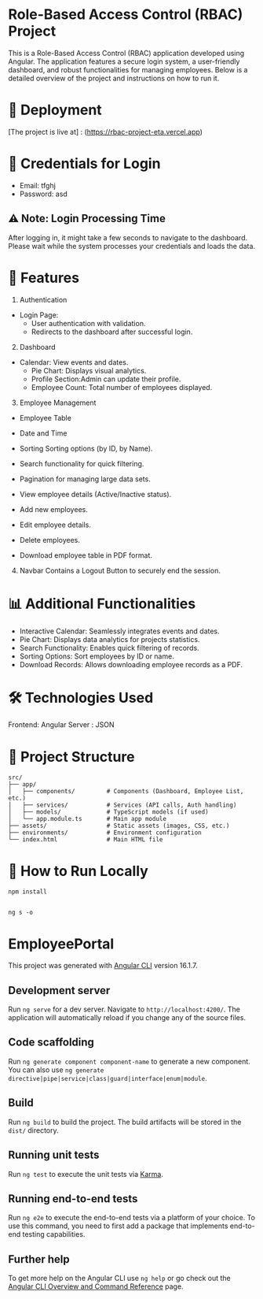 # Role-Based Access Control (RBAC) Project

This is a Role-Based Access Control (RBAC) application developed using Angular. The application features a secure login system, a user-friendly dashboard, and robust functionalities for managing employees. Below is a detailed overview of the project and instructions on how to run it.

# 🚀 Deployment
[The project is live at] : (https://rbac-project-eta.vercel.app)

# 🔑 Credentials for Login
  * Email: tfghj
  * Password: asd

## ⚠️ Note: Login Processing Time
After logging in, it might take a few seconds to navigate to the dashboard. Please wait while the system processes your credentials and loads the data.

# 📑 Features
1. Authentication
* Login Page:
  + User authentication with validation.
  + Redirects to the dashboard after successful login.
2. Dashboard
* Calendar: View events and dates.
  + Pie Chart: Displays visual analytics.
  + Profile Section:Admin can update their profile.
  + Employee Count: Total number of employees displayed.
3. Employee Management
* Employee Table
* Date and Time
* Sorting Sorting options (by ID, by Name).

* Search functionality for quick filtering.
* Pagination for managing large data sets.

* View employee details (Active/Inactive status).
* Add new employees.
* Edit employee details.
* Delete employees.
* Download employee table in PDF format.
4. Navbar
Contains a Logout Button to securely end the session.

# 📊 Additional Functionalities
* Interactive Calendar: Seamlessly integrates events and dates.
* Pie Chart: Displays data analytics for projects statistics.
* Search Functionality: Enables quick filtering of records.
* Sorting Options: Sort employees by ID or name.
* Download Records: Allows downloading employee records as a PDF.

# 🛠️ Technologies Used
Frontend: Angular
Server : JSON

# 📂 Project Structure

```
src/
├── app/
│   ├── components/         # Components (Dashboard, Employee List, etc.)
│   ├── services/           # Services (API calls, Auth handling)
│   ├── models/             # TypeScript models (if used)
│   └── app.module.ts       # Main app module
├── assets/                 # Static assets (images, CSS, etc.)
├── environments/           # Environment configuration
└── index.html              # Main HTML file
```
# 🚀 How to Run Locally

```
npm install
```

```

ng s -o 
```



# EmployeePortal

This project was generated with [Angular CLI](https://github.com/angular/angular-cli) version 16.1.7.

## Development server

Run `ng serve` for a dev server. Navigate to `http://localhost:4200/`. The application will automatically reload if you change any of the source files.

## Code scaffolding

Run `ng generate component component-name` to generate a new component. You can also use `ng generate directive|pipe|service|class|guard|interface|enum|module`.

## Build

Run `ng build` to build the project. The build artifacts will be stored in the `dist/` directory.

## Running unit tests

Run `ng test` to execute the unit tests via [Karma](https://karma-runner.github.io).

## Running end-to-end tests

Run `ng e2e` to execute the end-to-end tests via a platform of your choice. To use this command, you need to first add a package that implements end-to-end testing capabilities.

## Further help

To get more help on the Angular CLI use `ng help` or go check out the [Angular CLI Overview and Command Reference](https://angular.io/cli) page.
